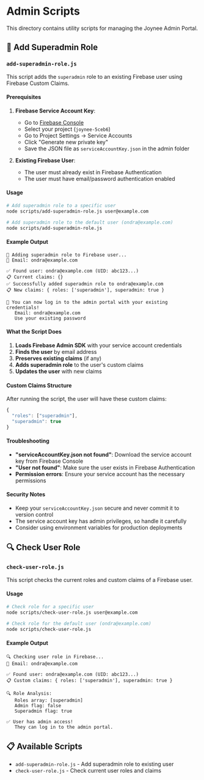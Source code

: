 # Admin Scripts

This directory contains utility scripts for managing the Joynee Admin Portal.

## 🔐 Add Superadmin Role

### `add-superadmin-role.js`

This script adds the `superadmin` role to an existing Firebase user using Firebase Custom Claims.

#### Prerequisites

1. **Firebase Service Account Key**:
   - Go to [Firebase Console](https://console.firebase.google.com/)
   - Select your project (`joynee-5ceb6`)
   - Go to Project Settings → Service Accounts
   - Click "Generate new private key"
   - Save the JSON file as `serviceAccountKey.json` in the admin folder

2. **Existing Firebase User**:
   - The user must already exist in Firebase Authentication
   - The user must have email/password authentication enabled

#### Usage

```bash
# Add superadmin role to a specific user
node scripts/add-superadmin-role.js user@example.com

# Add superadmin role to the default user (ondra@example.com)
node scripts/add-superadmin-role.js
```

#### Example Output

```
🚀 Adding superadmin role to Firebase user...
📧 Email: ondra@example.com

✅ Found user: ondra@example.com (UID: abc123...)
📋 Current claims: {}
✅ Successfully added superadmin role to ondra@example.com
📋 New claims: { roles: ['superadmin'], superadmin: true }

🎉 You can now log in to the admin portal with your existing credentials!
   Email: ondra@example.com
   Use your existing password
```

#### What the Script Does

1. **Loads Firebase Admin SDK** with your service account credentials
2. **Finds the user** by email address
3. **Preserves existing claims** (if any)
4. **Adds superadmin role** to the user's custom claims
5. **Updates the user** with new claims

#### Custom Claims Structure

After running the script, the user will have these custom claims:

```javascript
{
  "roles": ["superadmin"],
  "superadmin": true
}
```

#### Troubleshooting

- **"serviceAccountKey.json not found"**: Download the service account key from Firebase Console
- **"User not found"**: Make sure the user exists in Firebase Authentication
- **Permission errors**: Ensure your service account has the necessary permissions

#### Security Notes

- Keep your `serviceAccountKey.json` secure and never commit it to version control
- The service account key has admin privileges, so handle it carefully
- Consider using environment variables for production deployments

## 🔍 Check User Role

### `check-user-role.js`

This script checks the current roles and custom claims of a Firebase user.

#### Usage

```bash
# Check role for a specific user
node scripts/check-user-role.js user@example.com

# Check role for the default user (ondra@example.com)
node scripts/check-user-role.js
```

#### Example Output

```
🔍 Checking user role in Firebase...
📧 Email: ondra@example.com

✅ Found user: ondra@example.com (UID: abc123...)
📋 Custom claims: { roles: ['superadmin'], superadmin: true }

🔍 Role Analysis:
   Roles array: [superadmin]
   Admin flag: false
   Superadmin flag: true

✅ User has admin access!
   They can log in to the admin portal.
```

## 📋 Available Scripts

- `add-superadmin-role.js` - Add superadmin role to existing user
- `check-user-role.js` - Check current user roles and claims 